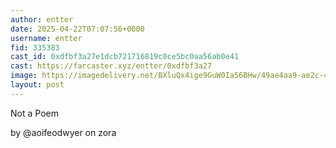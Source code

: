 ```yaml
---
author: entter
date: 2025-04-22T07:07:56+0000
username: entter
fid: 335383
cast_id: 0xdfbf3a27e1dcb721716819c0ce5bc0aa56ab0e41
cast: https://farcaster.xyz/entter/0xdfbf3a27
image: https://imagedelivery.net/BXluQx4ige9GuW0Ia56BHw/49ae4aa9-ae2c-49ca-9b9c-efdd4de82500/original
layout: post
---
```


Not a Poem

by @aoifeodwyer on zora

<img src='https://imagedelivery.net/BXluQx4ige9GuW0Ia56BHw/49ae4aa9-ae2c-49ca-9b9c-efdd4de82500/original' alt='' referrerpolicy='no-referrer'/>
